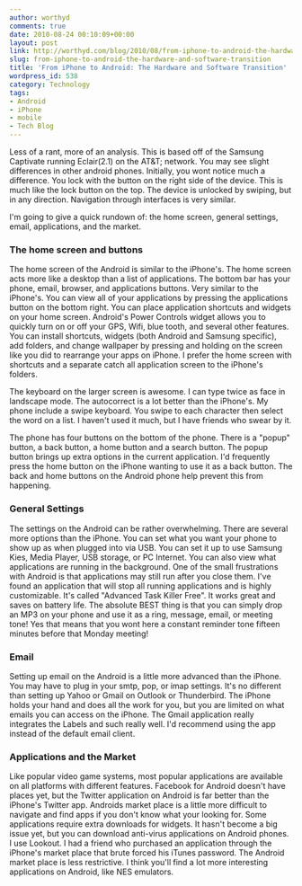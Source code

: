 ```yaml
---
author: worthyd
comments: true
date: 2010-08-24 00:10:09+00:00
layout: post
link: http://worthyd.com/blog/2010/08/from-iphone-to-android-the-hardware-and-software-transition/
slug: from-iphone-to-android-the-hardware-and-software-transition
title: 'From iPhone to Android: The Hardware and Software Transition'
wordpress_id: 538
category: Technology
tags:
- Android
- iPhone
- mobile
- Tech Blog
---
```


Less of a rant, more of an analysis.  This is based off of the Samsung Captivate running Eclair(2.1) on the AT&T; network. You may see slight differences in other android phones.  Initially, you wont notice much a difference.  You lock with the button on the right side of the device. This is much like the lock button on the top.  The device is unlocked by swiping, but in any direction.   Navigation through interfaces is very similar. 

I'm going to give a quick rundown of: the home screen, general settings, email, applications, and the market.
<!-- more -->


### The home screen and buttons


The home screen of the Android is similar to the iPhone's.  The home screen acts more like a desktop than a list of applications.  The bottom bar has your phone, email, browser, and applications buttons. Very similar to the iPhone's. You can view all of your applications by pressing the applications button on the bottom right.  You can place application shortcuts  and widgets on your home screen.  Android's Power Controls widget allows you to quickly turn on or off your GPS, Wifi, blue tooth, and several other features.  You can install shortcuts, widgets (both Android and Samsung specific), add folders,  and change wallpaper by pressing and holding on the screen like you did to rearrange your apps on iPhone.  I prefer the home screen with shortcuts and a separate catch all application screen to the iPhone's folders.  

The keyboard on the larger screen is awesome. I can type twice as face in landscape mode. The autocorrect is a lot better than the iPhone's.  My phone include a swipe keyboard. You swipe to each character then select the word on a list. I haven't used it much, but I have friends who swear by it.

The phone has four buttons on the bottom of the phone. There is a "popup" button, a back button, a home button and a search button. The popup button   brings up extra options in the current application. I'd frequently press the home button on the iPhone wanting to use it as a back button. The back and home buttons on the Android phone help prevent this from happening.



### General Settings


The settings on the Android can be rather overwhelming.  There are several more options than the iPhone.  You can set what you want your phone to show up as when plugged into via USB. You can set it up to use Samsung Kies, Media Player, USB storage, or PC Internet.  You can also view what applications are running in the background.  One of the small frustrations with Android is that applications may still run after you close them.  I've found an application that will stop all running applications and is highly customizable. It's called "Advanced Task Killer Free". It works great and saves on battery life.  The absolute BEST thing is that you can simply drop an MP3 on your phone and use it as a ring, message, email, or meeting tone! Yes that means that you wont here a constant reminder tone fifteen minutes before that Monday meeting!



### Email


Setting up email on the Android is a little more advanced than the iPhone. You may have to plug in your smtp, pop, or imap settings. It's no different than setting up Yahoo or Gmail on Outlook or Thunderbird.  The iPhone holds your hand and does all the work for you, but you are limited on what emails you can access on the iPhone.  The Gmail application  really integrates the Labels and such really well. I'd recommend using the app instead of the default email client.



### Applications and the Market


Like popular video game systems, most popular applications are available on all platforms with different features.  Facebook for Android doesn't have places yet, but the Twitter application on Android is far better than the iPhone's Twitter app.  Androids market place is a little more difficult to navigate and find apps if you don't know what your looking for.   Some applications require extra downloads for widgets.  It hasn't become a big issue yet, but you can download anti-virus applications on Android phones.  I use Lookout.  I had a friend who purchased an application through the iPhone's market place that brute forced his iTunes password.  The Android market place is less restrictive.  I think you'll find a lot more interesting applications on Android, like NES emulators.
